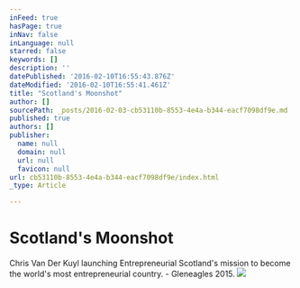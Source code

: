 ```yaml
---
inFeed: true
hasPage: true
inNav: false
inLanguage: null
starred: false
keywords: []
description: ''
datePublished: '2016-02-10T16:55:43.876Z'
dateModified: '2016-02-10T16:55:41.461Z'
title: "Scotland's Moonshot"
author: []
sourcePath: _posts/2016-02-03-cb53110b-8553-4e4a-b344-eacf7098df9e.md
published: true
authors: []
publisher:
  name: null
  domain: null
  url: null
  favicon: null
url: cb53110b-8553-4e4a-b344-eacf7098df9e/index.html
_type: Article

---
```

# Scotland's Moonshot

Chris Van Der Kuyl launching Entrepreneurial Scotland's mission to become the world's most entrepreneurial country. - Gleneagles 2015\.
![](https://the-grid-user-content.s3-us-west-2.amazonaws.com/afff8735-c795-48ab-8e11-43b6bc5fa84c.JPG)
